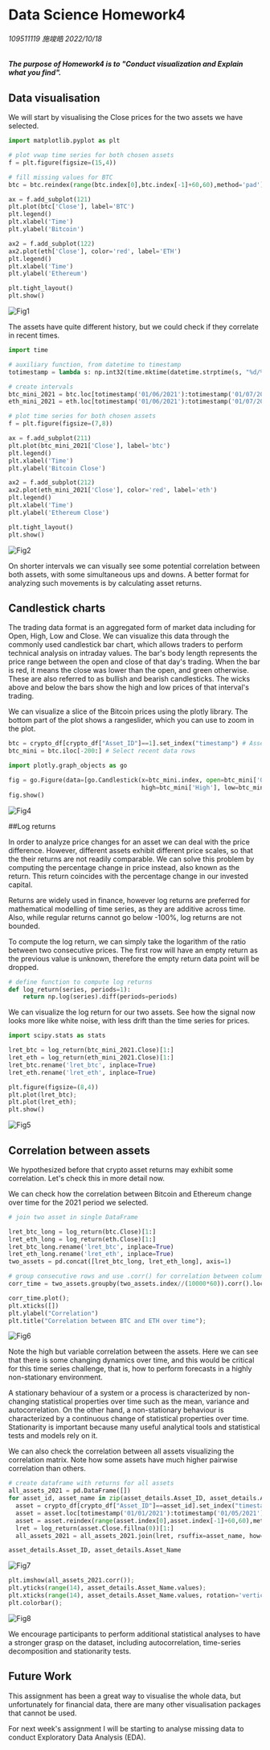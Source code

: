 # Data Science Homework4

###### 109511119 施竣皓 2022/10/18

#### *The purpose of Homework4 is to "Conduct visualization and Explain what you find".*

## Data visualisation

We will start by visualising the Close prices for the two assets we have selected.

```python
import matplotlib.pyplot as plt

# plot vwap time series for both chosen assets
f = plt.figure(figsize=(15,4))

# fill missing values for BTC
btc = btc.reindex(range(btc.index[0],btc.index[-1]+60,60),method='pad')

ax = f.add_subplot(121)
plt.plot(btc['Close'], label='BTC')
plt.legend()
plt.xlabel('Time')
plt.ylabel('Bitcoin')

ax2 = f.add_subplot(122)
ax2.plot(eth['Close'], color='red', label='ETH')
plt.legend()
plt.xlabel('Time')
plt.ylabel('Ethereum')

plt.tight_layout()
plt.show()
```
![Fig1](./../HW4FIGURE/Figure1.png)


The assets have quite different history, but we could check if they correlate in recent times.

```python
import time

# auxiliary function, from datetime to timestamp
totimestamp = lambda s: np.int32(time.mktime(datetime.strptime(s, "%d/%m/%Y").timetuple()))

# create intervals
btc_mini_2021 = btc.loc[totimestamp('01/06/2021'):totimestamp('01/07/2021')]
eth_mini_2021 = eth.loc[totimestamp('01/06/2021'):totimestamp('01/07/2021')]
```


```python
# plot time series for both chosen assets
f = plt.figure(figsize=(7,8))

ax = f.add_subplot(211)
plt.plot(btc_mini_2021['Close'], label='btc')
plt.legend()
plt.xlabel('Time')
plt.ylabel('Bitcoin Close')

ax2 = f.add_subplot(212)
ax2.plot(eth_mini_2021['Close'], color='red', label='eth')
plt.legend()
plt.xlabel('Time')
plt.ylabel('Ethereum Close')

plt.tight_layout()
plt.show()
```
![Fig2](./../HW4FIGURE/Figure2.png)

On shorter intervals we can visually see some potential correlation between both assets, with some simultaneous ups and downs. A better format for analyzing such movements is by calculating asset returns.

## Candlestick charts

The trading data format is an aggregated form of market data including for Open, High, Low and Close. We can visualize this data through the commonly used candlestick bar chart, which allows traders to perform technical analysis on intraday values. The bar's body length represents the price range between the open and close of that day's trading. When the bar is red, it means the close was lower than the open, and green otherwise. These are also referred to as bullish and bearish candlesticks. The wicks above and below the bars show the high and low prices of that interval's trading.

We can visualize a slice of the Bitcoin prices using the plotly library. The bottom part of the plot shows a rangeslider, which you can use to zoom in the plot.

```python =
btc = crypto_df[crypto_df["Asset_ID"]==1].set_index("timestamp") # Asset_ID = 1 for Bitcoin
btc_mini = btc.iloc[-200:] # Select recent data rows

import plotly.graph_objects as go

fig = go.Figure(data=[go.Candlestick(x=btc_mini.index, open=btc_mini['Open'], 
                                     high=btc_mini['High'], low=btc_mini['Low'], close=btc_mini['Close'])])
fig.show()
```
![Fig4](./../HW3FIGURE/Figure8.png)


##Log returns

In order to analyze price changes for an asset we can deal with the price difference. However, different assets exhibit different price scales, so that the their returns are not readily comparable. We can solve this problem by computing the percentage change in price instead, also known as the return. This return coincides with the percentage change in our invested capital.

Returns are widely used in finance, however log returns are preferred for mathematical modelling of time series, as they are additive across time. Also, while regular returns cannot go below -100%, log returns are not bounded.

To compute the log return, we can simply take the logarithm of the ratio between two consecutive prices. The first row will have an empty return as the previous value is unknown, therefore the empty return data point will be dropped.

```python
# define function to compute log returns
def log_return(series, periods=1):
    return np.log(series).diff(periods=periods)
```
We can visualize the log return for our two assets. See how the signal now looks more like white noise, with less drift than the time series for prices.

```python
import scipy.stats as stats

lret_btc = log_return(btc_mini_2021.Close)[1:]
lret_eth = log_return(eth_mini_2021.Close)[1:]
lret_btc.rename('lret_btc', inplace=True)
lret_eth.rename('lret_eth', inplace=True)

plt.figure(figsize=(8,4))
plt.plot(lret_btc);
plt.plot(lret_eth);
plt.show()
```
![Fig5](./../HW4FIGURE/Figure5.png)

## Correlation between assets

We hypothesized before that crypto asset returns may exhibit some correlation. Let's check this in more detail now.

We can check how the correlation between Bitcoin and Ethereum change over time for the 2021 period we selected.

```python
# join two asset in single DataFrame

lret_btc_long = log_return(btc.Close)[1:]
lret_eth_long = log_return(eth.Close)[1:]
lret_btc_long.rename('lret_btc', inplace=True)
lret_eth_long.rename('lret_eth', inplace=True)
two_assets = pd.concat([lret_btc_long, lret_eth_long], axis=1)

# group consecutive rows and use .corr() for correlation between columns
corr_time = two_assets.groupby(two_assets.index//(10000*60)).corr().loc[:,"lret_btc"].loc[:,"lret_eth"]

corr_time.plot();
plt.xticks([])
plt.ylabel("Correlation")
plt.title("Correlation between BTC and ETH over time");
```
![Fig6](./../HW4FIGURE/Figure6.png)

Note the high but variable correlation between the assets. Here we can see that there is some changing dynamics over time, and this would be critical for this time series challenge, that is, how to perform forecasts in a highly non-stationary environment.

A stationary behaviour of a system or a process is characterized by non-changing statistical properties over time such as the mean, variance and autocorrelation. On the other hand, a non-stationary behaviour is characterized by a continuous change of statistical properties over time. Stationarity is important because many useful analytical tools and statistical tests and models rely on it.

We can also check the correlation between all assets visualizing the correlation matrix. Note how some assets have much higher pairwise correlation than others.

```python
# create dataframe with returns for all assets
all_assets_2021 = pd.DataFrame([])
for asset_id, asset_name in zip(asset_details.Asset_ID, asset_details.Asset_Name):
  asset = crypto_df[crypto_df["Asset_ID"]==asset_id].set_index("timestamp")
  asset = asset.loc[totimestamp('01/01/2021'):totimestamp('01/05/2021')]
  asset = asset.reindex(range(asset.index[0],asset.index[-1]+60,60),method='pad')
  lret = log_return(asset.Close.fillna(0))[1:]
  all_assets_2021 = all_assets_2021.join(lret, rsuffix=asset_name, how="outer")
```

```python
asset_details.Asset_ID, asset_details.Asset_Name
```
![Fig7](./../HW4FIGURE/Figure7.png)

```python
plt.imshow(all_assets_2021.corr());
plt.yticks(range(14), asset_details.Asset_Name.values);
plt.xticks(range(14), asset_details.Asset_Name.values, rotation='vertical');
plt.colorbar();
```
![Fig8](./../HW4FIGURE/Figure8.png)

We encourage participants to perform additional statistical analyses to have a stronger grasp on the dataset, including autocorrelation, time-series decomposition and stationarity tests.

## Future Work

This assignment has been a great way to visualise the whole data, but unfortunately for financial data, there are many other visualisation packages that cannot be used.

For next week's assignment I will be starting to analyse missing data to conduct Exploratory Data Analysis (EDA).